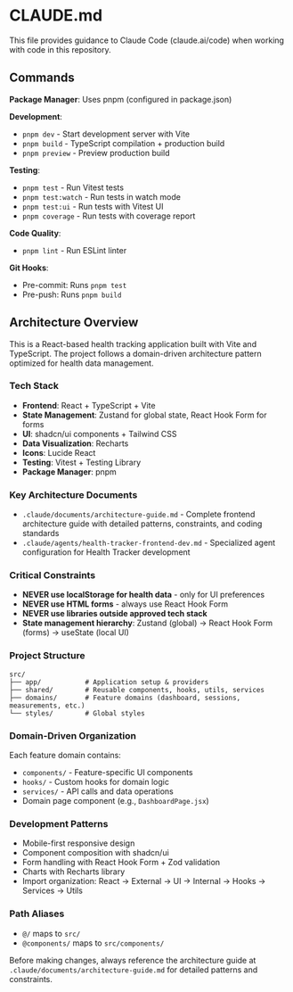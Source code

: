 # CLAUDE.md

This file provides guidance to Claude Code (claude.ai/code) when working with code in this repository.

## Commands

**Package Manager**: Uses pnpm (configured in package.json)

**Development**:
- `pnpm dev` - Start development server with Vite
- `pnpm build` - TypeScript compilation + production build
- `pnpm preview` - Preview production build

**Testing**:
- `pnpm test` - Run Vitest tests
- `pnpm test:watch` - Run tests in watch mode
- `pnpm test:ui` - Run tests with Vitest UI
- `pnpm coverage` - Run tests with coverage report

**Code Quality**:
- `pnpm lint` - Run ESLint linter

**Git Hooks**:
- Pre-commit: Runs `pnpm test`
- Pre-push: Runs `pnpm build`

## Architecture Overview

This is a React-based health tracking application built with Vite and TypeScript. The project follows a domain-driven architecture pattern optimized for health data management.

### Tech Stack
- **Frontend**: React + TypeScript + Vite
- **State Management**: Zustand for global state, React Hook Form for forms
- **UI**: shadcn/ui components + Tailwind CSS
- **Data Visualization**: Recharts
- **Icons**: Lucide React
- **Testing**: Vitest + Testing Library
- **Package Manager**: pnpm

### Key Architecture Documents
- `.claude/documents/architecture-guide.md` - Complete frontend architecture guide with detailed patterns, constraints, and coding standards
- `.claude/agents/health-tracker-frontend-dev.md` - Specialized agent configuration for Health Tracker development

### Critical Constraints
- **NEVER use localStorage for health data** - only for UI preferences
- **NEVER use HTML forms** - always use React Hook Form
- **NEVER use libraries outside approved tech stack**
- **State management hierarchy**: Zustand (global) → React Hook Form (forms) → useState (local UI)

### Project Structure
```
src/
├── app/           # Application setup & providers
├── shared/        # Reusable components, hooks, utils, services
├── domains/       # Feature domains (dashboard, sessions, measurements, etc.)
└── styles/        # Global styles
```

### Domain-Driven Organization
Each feature domain contains:
- `components/` - Feature-specific UI components  
- `hooks/` - Custom hooks for domain logic
- `services/` - API calls and data operations
- Domain page component (e.g., `DashboardPage.jsx`)

### Development Patterns
- Mobile-first responsive design
- Component composition with shadcn/ui
- Form handling with React Hook Form + Zod validation
- Charts with Recharts library
- Import organization: React → External → UI → Internal → Hooks → Services → Utils

### Path Aliases
- `@/` maps to `src/`
- `@components/` maps to `src/components/`

Before making changes, always reference the architecture guide at `.claude/documents/architecture-guide.md` for detailed patterns and constraints.